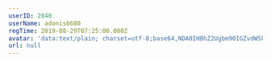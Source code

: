 ```yaml
---
userID: 2040
userName: adonis6680
regTime: 2019-08-29T07:25:00.000Z
avatar: 'data:text/plain; charset=utf-8;base64,NDA0IHBhZ2Ugbm90IGZvdW5kCg=='
url: null
---
```



